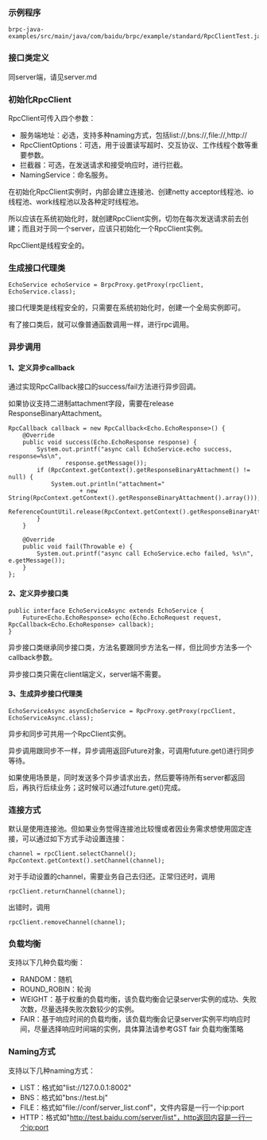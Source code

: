 ### 示例程序
    brpc-java-examples/src/main/java/com/baidu/brpc/example/standard/RpcClientTest.java

### 接口类定义
同server端，请见server.md

### 初始化RpcClient
RpcClient可传入四个参数：

- 服务端地址：必选，支持多种naming方式，包括list://,bns://,file://,http://
- RpcClientOptions：可选，用于设置读写超时、交互协议、工作线程个数等重要参数。
- 拦截器：可选，在发送请求和接受响应时，进行拦截。
- NamingService：命名服务。

在初始化RpcClient实例时，内部会建立连接池、创建netty acceptor线程池、io线程池、work线程池以及各种定时线程池。

所以应该在系统初始化时，就创建RpcClient实例，切勿在每次发送请求前去创建；而且对于同一个server，应该只初始化一个RpcClient实例。

RpcClient是线程安全的。

### 生成接口代理类

    EchoService echoService = BrpcProxy.getProxy(rpcClient, EchoService.class);

接口代理类是线程安全的，只需要在系统初始化时，创建一个全局实例即可。

有了接口类后，就可以像普通函数调用一样，进行rpc调用。

### 异步调用
#### 1、定义异步callback

通过实现RpcCallback接口的success/fail方法进行异步回调。

如果协议支持二进制attachment字段，需要在release ResponseBinaryAttachment。

    RpcCallback callback = new RpcCallback<Echo.EchoResponse>() {
        @Override
        public void success(Echo.EchoResponse response) {
            System.out.printf("async call EchoService.echo success, response=%s\n",
                    response.getMessage());
            if (RpcContext.getContext().getResponseBinaryAttachment() != null) {
                System.out.println("attachment="
                        + new String(RpcContext.getContext().getResponseBinaryAttachment().array()));
                ReferenceCountUtil.release(RpcContext.getContext().getResponseBinaryAttachment());
            }
        }
     
        @Override
        public void fail(Throwable e) {
            System.out.printf("async call EchoService.echo failed, %s\n", e.getMessage());
        }
    };

#### 2、定义异步接口类
    public interface EchoServiceAsync extends EchoService {
        Future<Echo.EchoResponse> echo(Echo.EchoRequest request, RpcCallback<Echo.EchoResponse> callback);
    }
    
异步接口类继承同步接口类，方法名要跟同步方法名一样，但比同步方法多一个callback参数。

异步接口类只需在client端定义，server端不需要。

#### 3、生成异步接口代理类
    EchoServiceAsync asyncEchoService = RpcProxy.getProxy(rpcClient, EchoServiceAsync.class);

异步和同步可共用一个RpcClient实例。

异步调用跟同步不一样，异步调用返回Future对象，可调用future.get()进行同步等待。

如果使用场景是，同时发送多个异步请求出去，然后要等待所有server都返回后，再执行后续业务；这时候可以通过future.get()完成。

### 连接方式

默认是使用连接池。但如果业务觉得连接池比较慢或者因业务需求想使用固定连接，可以通过如下方式手动设置连接：
    
    channel = rpcClient.selectChannel();
    RpcContext.getContext().setChannel(channel);

对于手动设置的channel，需要业务自己去归还。正常归还时，调用
    
    rpcClient.returnChannel(channel);

出错时，调用
    
    rpcClient.removeChannel(channel);

### 负载均衡
支持以下几种负载均衡：
- RANDOM：随机
- ROUND_ROBIN：轮询
- WEIGHT：基于权重的负载均衡，该负载均衡会记录server实例的成功、失败次数，尽量选择失败次数较少的实例。
- FAIR：基于响应时间的负载均衡，该负载均衡会记录server实例平均响应时间，尽量选择响应时间端的实例，具体算法请参考GST fair 负载均衡策略

### Naming方式
支持以下几种naming方式：
- LIST：格式如"list://127.0.0.1:8002"
- BNS：格式如"bns://test.bj"
- FILE：格式如"file://conf/server_list.conf"，文件内容是一行一个ip:port
- HTTP：格式如"http://test.baidu.com/server/list"，http返回内容是一行一个ip:port